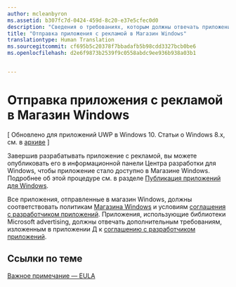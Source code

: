 ```yaml
---
author: mcleanbyron
ms.assetid: b307fc7d-0424-459d-8c20-e37e5cfec0d0
description: "Сведения о требованиях, которым должны отвечать приложения, использующие библиотеки Microsoft advertising, для публикации в Магазине."
title: "Отправка приложения с рекламой в Магазин Windows"
translationtype: Human Translation
ms.sourcegitcommit: cf695b5c20378f7bbadafb5b98cdd3327bcb0be6
ms.openlocfilehash: d2e6f9873b2539f9c0558abdc9ee936b938a03b1


---
```


# Отправка приложения с рекламой в Магазин Windows


\[ Обновлено для приложений UWP в Windows 10. Статьи о Windows 8.x, см. в [архиве](http://go.microsoft.com/fwlink/p/?linkid=619132) \]

Завершив разрабатывать приложение с рекламой, вы можете опубликовать его в информационной панели Центра разработки для Windows, чтобы приложение стало доступно в Магазине Windows. Подробнее об этой процедуре см. в разделе [Публикация приложений для Windows](https://developer.microsoft.com/en-us/windows/publish).

Все приложения, отправленные в магазин Windows, должны соответствовать политикам [Магазина Windows](https://msdn.microsoft.com/library/windows/apps/dn764944.aspx) и условиям [соглашения с разработчиком приложений](https://msdn.microsoft.com/library/windows/apps/hh694058.aspx). Приложения, использующие библиотеки Microsoft advertising, должны отвечать дополнительным требованиям, изложенным в приложении Д к [соглашению с разработчиком приложений](https://msdn.microsoft.com/library/windows/apps/hh694058.aspx).

## Ссылки по теме


[Важное примечание — EULA](important-notice-eula.md)

 

 



<!--HONumber=Jun16_HO4-->


